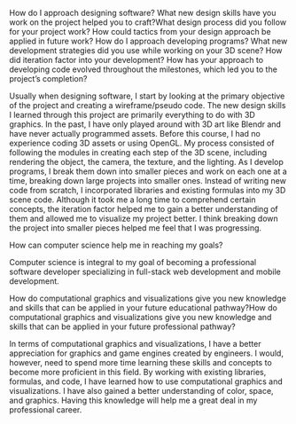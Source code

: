 How do I approach designing software? What new design skills have you work on the project helped you to craft?What design process did you follow for your project work? How could tactics from your design approach be applied in future work? How do I approach developing programs?
 What new development strategies did you use while working on your 3D scene? How did iteration factor into your development? How has your approach to developing code evolved throughout the milestones, which led you to the project’s completion? 


Usually when designing software, I start by looking at the primary objective of the project and creating a wireframe/pseudo code. The new design skills I learned through this project are primarily everything to do with 3D graphics. In the past, I have only played around with 3D art like Blendr and have never actually programmed assets. Before this course, I had no experience coding 3D assets or using OpenGL.
My process consisted of following the modules in creating each step of the 3D scene, including rendering the object, the camera, the texture, and the lighting. As I develop programs, I break them down into smaller pieces and work on each one at a time, breaking down large projects into smaller ones.
Instead of writing new code from scratch, I incorporated libraries and existing formulas into my 3D scene code.
Although it took me a long time to comprehend certain concepts, the iteration factor helped me to gain a better understanding of them and allowed me to visualize my project better. I think breaking down the project into smaller pieces helped me feel that I was progressing.


How can computer science help me in reaching my goals?


Computer science is integral to my goal of becoming a professional software developer specializing in full-stack web development and mobile development.


How do computational graphics and visualizations give you new knowledge and skills that can be applied in your future educational pathway?How do computational graphics and visualizations give you new knowledge and skills that can be applied in your future professional pathway?


In terms of computational graphics and visualizations, I have a better appreciation for graphics and game engines created by engineers. I would, however, need to spend more time learning these skills and concepts to become more proficient in this field. By working with existing libraries, formulas, and code, I have learned how to use computational graphics and visualizations. I have also gained a better understanding of color, space, and graphics. Having this knowledge will help me a great deal in my professional career.
